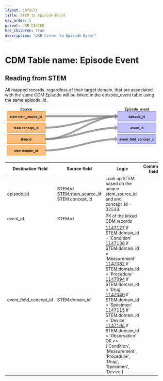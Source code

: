 ```yaml
---
layout: default
title: STEM to Episode Event
nav_order: 5
parent: UKB CANCER
has_children: true
description: "UKB Cancer to Episode Event"
---
```


# CDM Table name: Episode Event

## Reading from STEM

All mapped records, regardless of their target domain, that are associated with the same CDM Episode will be linked in the episode_event table using the same episode_id.

![](images/ukb_cancer_stem_to_episode_event.png)

| Destination Field | Source field | Logic | Comment field | 
| --- | --- | --- | --- |
| episode_id | STEM.id<br>STEM.stem_source_id<br>STEM.concept_id | Look up STEM based on the unique stem_source_id and and concept_id = 32533. | | 
| event_id | STEM.id | PK of the linked CDM records | |
| event_field_concept_id | STEM.domain_id | [1147127](https://athena.ohdsi.org/search-terms/terms/1147127) if STEM.domain_id = 'Condition'<br>[1147138](https://athena.ohdsi.org/search-terms/terms/1147138) if STEM.domain_id = 'Measurement'<br>[1147082](https://athena.ohdsi.org/search-terms/terms/1147082) if STEM.domain_id = 'Procedure'<br>[1147094](https://athena.ohdsi.org/search-terms/terms/1147094) if STEM.domain_id = 'Drug'<br>[1147049](https://athena.ohdsi.org/search-terms/terms/1147049) if STEM.domain_id = 'Specimen'<br>[1147115](https://athena.ohdsi.org/search-terms/terms/1147115) if STEM.domain_id = 'Device'<br>[1147165](https://athena.ohdsi.org/search-terms/terms/1147165) if STEM.domain_id = 'Observation' OR <> ('Condition', 'Measurement', 'Procedure', 'Drug', 'Specimen', 'Device') |  | 